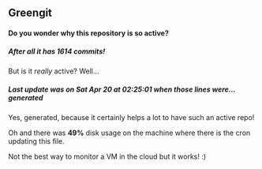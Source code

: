 ## Greengit

#### Do you wonder why this repository is so active?

##### After all it has 1614 commits!

But is it *really* active? Well...

##### Last update was on Sat Apr 20 at 02:25:01 when those lines were... generated

Yes, generated, because it certainly helps a lot to have such an active repo!

Oh and there was **49%** disk usage on the machine
where there is the cron updating this file.

Not the best way to monitor a VM in the cloud but it works! :)

